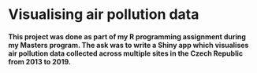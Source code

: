 # Visualising air pollution data

#### This project was done as part of my R programming assignment during my Masters program. The ask was to write a Shiny app which visualises air pollution data collected across multiple sites in the Czech Republic from 2013 to 2019.
